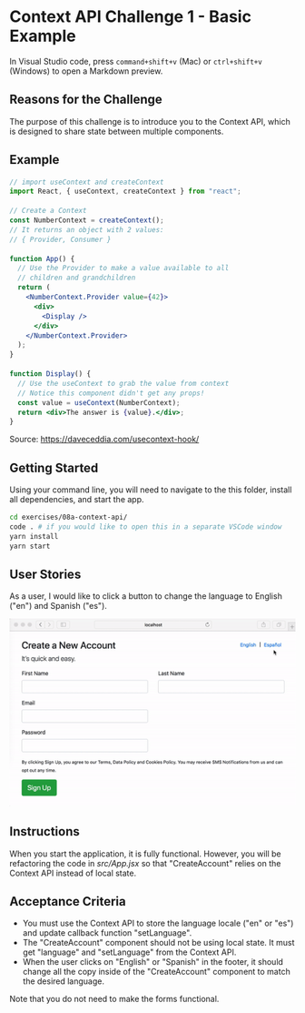 # Context API Challenge 1 - Basic Example

In Visual Studio code, press `command+shift+v` (Mac) or `ctrl+shift+v` (Windows) to open a Markdown preview.

## Reasons for the Challenge

The purpose of this challenge is to introduce you to the Context API, which is designed to share state between multiple components.

## Example

```jsx
// import useContext and createContext
import React, { useContext, createContext } from "react";

// Create a Context
const NumberContext = createContext();
// It returns an object with 2 values:
// { Provider, Consumer }

function App() {
  // Use the Provider to make a value available to all
  // children and grandchildren
  return (
    <NumberContext.Provider value={42}>
      <div>
        <Display />
      </div>
    </NumberContext.Provider>
  );
}

function Display() {
  // Use the useContext to grab the value from context
  // Notice this component didn't get any props!
  const value = useContext(NumberContext);
  return <div>The answer is {value}.</div>;
}
```

Source: https://daveceddia.com/usecontext-hook/

## Getting Started

Using your command line, you will need to navigate to the this folder, install all dependencies, and start the app.

```bash
cd exercises/08a-context-api/
code . # if you would like to open this in a separate VSCode window
yarn install
yarn start
```

## User Stories

As a user, I would like to click a button to change the language to English ("en") and Spanish ("es").

![Creating a multi-lingual application with the Context API](08a-context-api.gif)

## Instructions

When you start the application, it is fully functional. However, you will be refactoring the code in _src/App.jsx_ so that "CreateAccount" relies on the Context API instead of local state.

## Acceptance Criteria

- You must use the Context API to store the language locale ("en" or "es") and update callback function "setLanguage".
- The "CreateAccount" component should not be using local state. It must get "language" and "setLanguage" from the Context API.
- When the user clicks on "English" or "Spanish" in the footer, it should change all the copy inside of the "CreateAccount" component to match the desired language.

Note that you do not need to make the forms functional.
